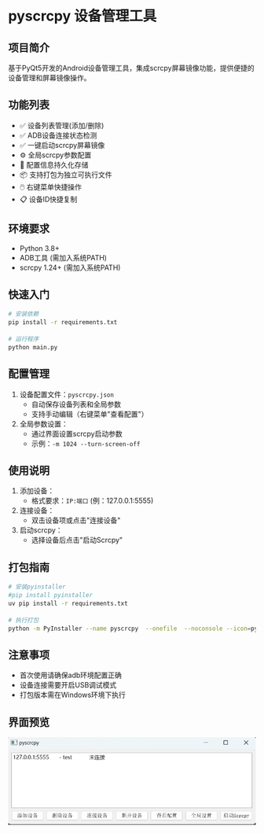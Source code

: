 # pyscrcpy 设备管理工具

## 项目简介
基于PyQt5开发的Android设备管理工具，集成scrcpy屏幕镜像功能，提供便捷的设备管理和屏幕镜像操作。

## 功能列表
- ✅ 设备列表管理(添加/删除)
- ✅ ADB设备连接状态检测
- ✅ 一键启动scrcpy屏幕镜像
- ⚙️ 全局scrcpy参数配置
- 📁 配置信息持久化存储
- 📦 支持打包为独立可执行文件
- 🖱️ 右键菜单快捷操作
- 📋 设备ID快捷复制

## 环境要求
- Python 3.8+ 
- ADB工具 (需加入系统PATH)
- scrcpy 1.24+ (需加入系统PATH)

## 快速入门
```bash
# 安装依赖
pip install -r requirements.txt

# 运行程序
python main.py
```

## 配置管理
1. 设备配置文件：`pyscrcpy.json`
   - 自动保存设备列表和全局参数
   - 支持手动编辑（右键菜单"查看配置"）
2. 全局参数设置：
   - 通过界面设置scrcpy启动参数
   - 示例：`-m 1024 --turn-screen-off`

## 使用说明
1. 添加设备：
   - 格式要求：`IP:端口` (例：127.0.0.1:5555)
2. 连接设备：
   - 双击设备项或点击"连接设备"
3. 启动scrcpy：
   - 选择设备后点击"启动Scrcpy"

## 打包指南
```bash
# 安装pyinstaller
#pip install pyinstaller
uv pip install -r requirements.txt

# 执行打包
python -m PyInstaller --name pyscrcpy  --onefile  --noconsole --icon=pyscrcpy.jpg --noupx --clean main.py
```

## 注意事项
- 首次使用请确保adb环境配置正确
- 设备连接需要开启USB调试模式
- 打包版本需在Windows环境下执行

## 界面预览
![程序界面](screenshot.jpg)